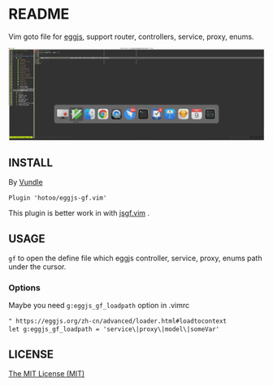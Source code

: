 # README

Vim goto file for [eggjs](https://github.com/eggjs), support router, controllers, service, proxy, enums.

![screenshot](./assets/screenshot.gif)

## INSTALL

By [Vundle](https://github.com/VundleVim/Vundle.vim)

```viml
Plugin 'hotoo/eggjs-gf.vim'
```

This plugin is better work in with [jsgf.vim](https://github.com/hotoo/jsgf.vim) .

## USAGE

`gf` to open the define file which eggjs controller, service, proxy, enums path under the cursor.

### Options

Maybe you need `g:eggjs_gf_loadpath` option in .vimrc

```
" https://eggjs.org/zh-cn/advanced/loader.html#loadtocontext
let g:eggjs_gf_loadpath = 'service\|proxy\|model\|someVar'
```

## LICENSE

[The MIT License (MIT)](https://hotoo.mit-license.org/)
